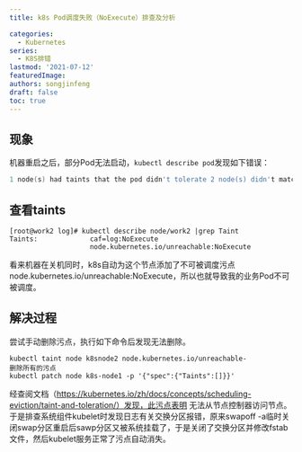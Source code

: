 ```yaml
---
title: k8s Pod调度失败（NoExecute）排查及分析

categories:
  - Kubernetes
series:
  - K8S排错
lastmod: '2021-07-12'
featuredImage: 
authors: songjinfeng
draft: false
toc: true
---
```




## 现象

机器重启之后，部分Pod无法启动，`kubectl describe pod`发现如下错误：

```go
1 node(s) had taints that the pod didn't tolerate 2 node(s) didn't match node selector
```

## **查看taints**

```
[root@work2 log]# kubectl describe node/work2 |grep Taint
Taints:             caf=log:NoExecute
                    node.kubernetes.io/unreachable:NoExecute
```

看来机器在关机同时，k8s自动为这个节点添加了不可被调度污点 node.kubernetes.io/unreachable:NoExecute，所以也就导致我的业务Pod不可被调度。

## **解决过程**

尝试手动删除污点，执行如下命令后发现无法删除。

```
kubectl taint node k8snode2 node.kubernetes.io/unreachable-
删除所有的污点
kubectl patch node k8s-node1 -p '{"spec":{"Taints":[]}}' 
```

经查阅文档（https://kubernetes.io/zh/docs/concepts/scheduling-eviction/taint-and-toleration/）发现，此污点表明 无法从节点控制器访问节点。于是排查系统组件kubelet时发现日志有关交换分区报错，原来swapoff -a临时关闭swap分区重启后sawp分区又被系统挂载了，于是关闭了交换分区并修改fstab文件，然后kubelet服务正常了污点自动消失。
